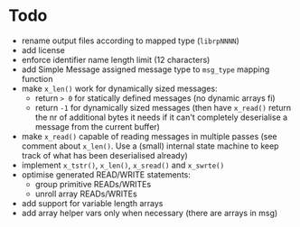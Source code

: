 # Todo

  - rename output files according to mapped type (`librpNNNN`)
  - add license
  - enforce identifier name length limit (12 characters)
  - add Simple Message assigned message type to `msg_type` mapping function
  - make `x_len()` work for dynamically sized messages:
    - return `> 0` for statically defined messages (no dynamic arrays fi)
    - return `-1` for dynamically sized messages (then have `x_read()` return
      the nr of additional bytes it needs if it can't completely deserialise
      a message from the current buffer)
  - make `x_read()` capable of reading messages in multiple passes (see comment
    about `x_len()`. Use a (small) internal state machine to keep track of what
    has been deserialised already)
  - implement `x_tstr()`, `x_len()`, `x_sread()` and `x_swrte()`
  - optimise generated READ/WRITE statements:
    - group primitive READs/WRITEs
    - unroll array READs/WRITEs
  - add support for variable length arrays
  - add array helper vars only when necessary (there are arrays in msg)

